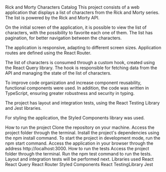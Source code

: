 Rick and Morty Characters Catalog
This project consists of a web application that displays a list of characters from the Rick and Morty series. The list is powered by the Rick and Morty API.

On the initial screen of the application, it is possible to view the list of characters, with the possibility to favorite each one of them. The list has pagination, for better navigation between the characters.

The application is responsive, adapting to different screen sizes. Application routes are defined using the React Router.

The list of characters is consumed through a custom hook, created using the React Query library. The hook is responsible for fetching data from the API and managing the state of the list of characters.

To improve code organization and increase component reusability, functional components were used. In addition, the code was written in TypeScript, ensuring greater robustness and security in typing.

The project has layout and integration tests, using the React Testing Library and Jest libraries.

For styling the application, the Styled Components library was used.

How to run the project
Clone the repository on your machine.
Access the project folder through the terminal.
Install the project's dependencies using the npm install command.
To start the project in development mode, run the npm start command.
Access the application in your browser through the address http://localhost:3000.
How to run the tests
Access the project folder through the terminal.
Run the npm test command to run the tests. Layout and integration tests will be performed next.
Libraries used
React
React Query
React Router
Styled Components
React TestingLibrary
Jest
